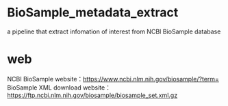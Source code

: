 # BioSample_metadata_extract
a pipeline that extract infomation of interest from NCBI BioSample database
# web
NCBI BioSample website：https://www.ncbi.nlm.nih.gov/biosample/?term=
BioSample XML download website：https://ftp.ncbi.nlm.nih.gov/biosample/biosample_set.xml.gz
